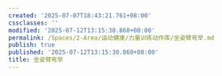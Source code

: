 ```yaml
---
created: '2025-07-07T18:43:21.761+08:00'
cssclasses: ''
modified: '2025-07-12T13:15:30.860+08:00'
permalink: /Spaces/2-Area/运动健康/力量训练动作库/坐姿臂弯举.md
publish: true
published: '2025-07-12T13:15:30.860+08:00'
title: 坐姿臂弯举
---
```

